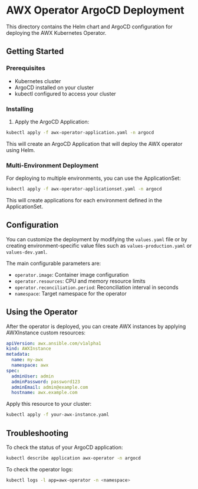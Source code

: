 # AWX Operator ArgoCD Deployment

This directory contains the Helm chart and ArgoCD configuration for deploying the AWX Kubernetes Operator.

## Getting Started

### Prerequisites

- Kubernetes cluster
- ArgoCD installed on your cluster
- kubectl configured to access your cluster

### Installing

1. Apply the ArgoCD Application:

```bash
kubectl apply -f awx-operator-application.yaml -n argocd
```

This will create an ArgoCD Application that will deploy the AWX operator using Helm.

### Multi-Environment Deployment

For deploying to multiple environments, you can use the ApplicationSet:

```bash
kubectl apply -f awx-operator-applicationset.yaml -n argocd
```

This will create applications for each environment defined in the ApplicationSet.

## Configuration

You can customize the deployment by modifying the `values.yaml` file or by creating environment-specific value files such as `values-production.yaml` or `values-dev.yaml`.

The main configurable parameters are:

- `operator.image`: Container image configuration
- `operator.resources`: CPU and memory resource limits
- `operator.reconciliation.period`: Reconciliation interval in seconds
- `namespace`: Target namespace for the operator

## Using the Operator

After the operator is deployed, you can create AWX instances by applying AWXInstance custom resources:

```yaml
apiVersion: awx.ansible.com/v1alpha1
kind: AWXInstance
metadata:
  name: my-awx
  namespace: awx
spec:
  adminUser: admin
  adminPassword: password123
  adminEmail: admin@example.com
  hostname: awx.example.com
```

Apply this resource to your cluster:

```bash
kubectl apply -f your-awx-instance.yaml
```

## Troubleshooting

To check the status of your ArgoCD application:

```bash
kubectl describe application awx-operator -n argocd
```

To check the operator logs:

```bash
kubectl logs -l app=awx-operator -n <namespace>
``` 
